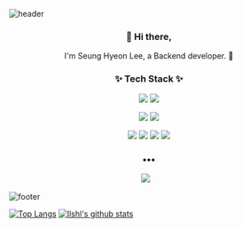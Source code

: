 ![header](https://capsule-render.vercel.app/api?type=wave&color=auto&height=300&section=header&text=SeungHyeon%20Lee&fontSize=90)

<h3 align="center"> 👋 Hi there,</h3>
<p align="center">
I'm Seung Hyeon Lee, a Backend developer. 🌱 <br>
</p>

<h3 align="center">✨ Tech Stack ✨ </h3>

<p align="center">
  <img src="https://img.shields.io/badge/java%20-%2314354C.svg?&style=for-the-badge&logo=python&logoColor=white"/>
  <img src="https://img.shields.io/badge/typescript%20-%2343853D.svg?&style=for-the-badge&logo=node.js&logoColor=white"/>
</p>
<p align="center">
  <img src="https://img.shields.io/badge/Spring%20-%2320232a.svg?&style=flat-square&logo=react&logoColor=%2361DAFB"/>
  <img src="https://img.shields.io/badge/express-092E20?style=flat-square&logo=Django&logoColor=white"/>
</p>
<p align="center">
  <img src="https://img.shields.io/badge/mysql%20-%232C5263.svg?&style=flat-square&logo=jenkins&logoColor=white"/>
  <img src="https://img.shields.io/badge/mongoDB%20-%230db7ed.svg?&style=flat-square&logo=docker&logoColor=white"/>
  <img src="https://img.shields.io/badge/AWS%20-%23326ce5.svg?&style=fflat-square&logo=kubernetes&logoColor=white"/>
  <img src="https://img.shields.io/badge/Git%20-%23F37626.svg?&style=flat-square&logo=Jupyter&logoColor=white" />
</p>

<h3 align="center">•••</h3>

<p align="center" align="right">
  <a target="_blank" href="https://llshl.tistory.com/"><img src="https://img.shields.io/badge/Blog-%2312100E.svg?&style=flat-square&logo=dev.to&logoColor=white" /></a>&nbsp;&nbsp;&nbsp;
</p>

![footer](https://capsule-render.vercel.app/api?type=wave&color=auto&height=200&section=footer&text=%20&fontSize=90)

[![Top Langs](https://github-readme-stats.vercel.app/api/top-langs/?username=llshl&layout=demo)](https://github.com/llshl/github-readme-stats)
[![llshl's github stats](https://github-readme-stats.vercel.app/api?username=llshl)](https://github.com/llshl/github-readme-stats)

